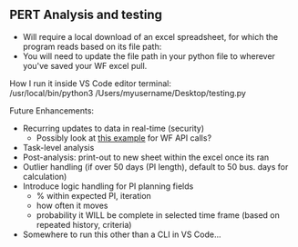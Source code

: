 ## PERT Analysis and testing 
- Will require a local download of an excel spreadsheet, for which the program reads based on its file path: 
- You will need to update the file path in your python file to wherever you've saved your WF excel pull. 



How I run it inside VS Code editor terminal:  
/usr/local/bin/python3 /Users/myusername/Desktop/testing.py

Future Enhancements: 
- Recurring updates to data in real-time (security)
  - Possibly look at [this example](https://github.com/Workfront/workfront-api-examples-python/tree/master) for WF API calls?  
- Task-level analysis
- Post-analysis: print-out to new sheet within the excel once its ran
- Outlier handling (if over 50 days (PI length), default to 50 bus. days for calculation)
- Introduce logic handling for PI planning fields
  - % within expected PI, iteration
  - how often it moves
  - probability it WILL be complete in selected time frame (based on repeated history, criteria)
- Somewhere to run this other than a CLI in VS Code...
